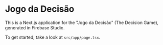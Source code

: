 # Jogo da Decisão

This is a Next.js application for the "Jogo da Decisão" (The Decision Game), generated in Firebase Studio.

To get started, take a look at `src/app/page.tsx`.
